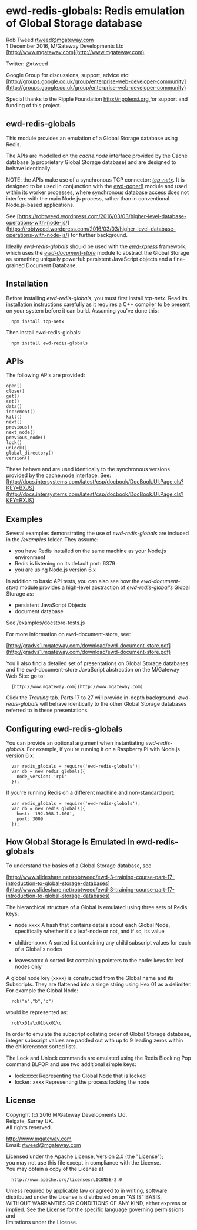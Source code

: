 # ewd-redis-globals: Redis emulation of Global Storage database
 
Rob Tweed <rtweed@mgateway.com>  
1 December 2016, M/Gateway Developments Ltd [http://www.mgateway.com](http://www.mgateway.com)  

Twitter: @rtweed

Google Group for discussions, support, advice etc: [http://groups.google.co.uk/group/enterprise-web-developer-community](http://groups.google.co.uk/group/enterprise-web-developer-community)

Special thanks to the Ripple Foundation [http://rippleosi.org  ](http://rippleosi.org) for
support and funding of this project.


## ewd-redis-globals

This module provides an emulation of a Global Storage database using Redis.

The APIs are modelled on the *cache.node* interface provided by the Cach&eacute; database (a
proprietary Global Storage database) and are designed to behave identically.

NOTE: the APIs make use of a synchronous TCP connector: [*tcp-netx*](https://github.com/chrisemunt/tcp-netx).  It is
designed to be used in conjunction with the [ewd-qoper8](https://github.com/robtweed/ewd-qoper8) module and used within 
its worker processes, where synchronous database access does not interfere with 
the main Node.js process, rather than in conventional Node.js-based applications.

See [https://robtweed.wordpress.com/2016/03/03/higher-level-database-operations-with-node-js/](https://robtweed.wordpress.com/2016/03/03/higher-level-database-operations-with-node-js/) for
further background.

Ideally *ewd-redis-globals* should be used with the [*ewd-xpress*](https://github.com/robtweed/ewd-xpress) framework, 
which uses the [*ewd-document-store*](https://github.com/robtweed/ewd-document-store) module to abstract the 
Global Storage as something
uniquely powerful: persistent JavaScript objects and a fine-grained Document Database.


## Installation

Before installing *ewd-redis-globals*, you must first install *tcp-netx*.  Read its 
[installation instructions](https://github.com/chrisemunt/tcp-netx) carefully as it requires a C++ compiler to
be present on your system before it can build.  Assuming you've done this:

      npm install tcp-netx


Then install ewd-redis-globals:


      npm install ewd-redis-globals

## APIs

The following APIs are provided:

    open()
    close()
    get()
    set()
    data()
    increment()
    kill()
    next()
    previous()
    next_node()
    previous_node()
    lock()
    unlock()
    global_directory()
    version()

These behave and are used identically to the synchronous versions provided by the cache.node interface.  See:
[http://docs.intersystems.com/latest/csp/docbook/DocBook.UI.Page.cls?KEY=BXJS](http://docs.intersystems.com/latest/csp/docbook/DocBook.UI.Page.cls?KEY=BXJS)

## Examples

Several examples demonstrating the use of *ewd-redis-globals* are included in the
*/examples* folder.  They assume:

- you have Redis installed on the same machine as your Node.js environment
- Redis is listening on its default port: 6379
- you are using Node.js version 6.x

In addition to basic API tests, you can also see how the *ewd-document-store*
module provides a high-level abstraction of *ewd-redis-global's* Global Storage 
as:

- persistent JavaScript Objects
- document database

See /examples/docstore-tests.js

For more information on ewd-document-store, see:

[http://gradvs1.mgateway.com/download/ewd-document-store.pdf](http://gradvs1.mgateway.com/download/ewd-document-store.pdf)

You'll also find a detailed set of presentations on Global Storage databases and the 
ewd-document-store JavaScript abstraction on the M/Gateway Web Site: go to:

      [http://www.mgateway.com](http://www.mgateway.com)

Click the *Training* tab.  Parts 17 to 27 will provide in-depth background.  *ewd-redis-globals* will behave
identically to the other Global Storage databases referred to in these presentations.


## Configuring ewd-redis-globals

You can provide an optional argument when instantiating *ewd-redis-globals*.  For example, 
if you're running it on a Raspberry Pi with Node.js version 6.x:

      var redis_globals = require('ewd-redis-globals');
      var db = new redis_globals({
        node_version: 'rpi'
      });

If you're running Redis on a different machine and non-standard port:

      var redis_globals = require('ewd-redis-globals');
      var db = new redis_globals({
        host: '192.168.1.100',
        port: 3009
      });

## How Global Storage is Emulated in ewd-redis-globals

To understand the basics of a Global Storage database, see 

[http://www.slideshare.net/robtweed/ewd-3-training-course-part-17-introduction-to-global-storage-databases](http://www.slideshare.net/robtweed/ewd-3-training-course-part-17-introduction-to-global-storage-databases)

The hierarchical structure of a Global is emulated using three sets of Redis keys:

- node:xxxx  A hash that contains details about each Global Node, specifically whether it's a leaf-node
 or not, and if so, its value

- children:xxxx  A sorted list containing any child subscript values for each of a Global's nodes

- leaves:xxxx  A sorted list containing pointers to the node: keys for leaf nodes only

A global node key (xxxx) is constructed from the Global name and its Subscripts.  They are flattened into
a singe string using Hex 01 as a delimiter.  For example the Global Node:

      rob("a","b","c")

would be represented as:

      rob\x01a\x01b\x01\c

In order to emulate the subscript collating order of Global Storage database, integer subscript values
are padded out with up to 9 leading zeros within the children:xxxx sorted lists.

The Lock and Unlock commands are emulated using the Redis Blocking Pop command BLPOP and use two additional 
simple keys:

- lock:xxxx  Representing the Global Node that is locked
- locker: xxxx  Representing the process locking the node


## License

 Copyright (c) 2016 M/Gateway Developments Ltd,                           
 Reigate, Surrey UK.                                                      
 All rights reserved.                                                     
                                                                           
  http://www.mgateway.com                                                  
  Email: rtweed@mgateway.com                                               
                                                                           
                                                                           
  Licensed under the Apache License, Version 2.0 (the "License");          
  you may not use this file except in compliance with the License.         
  You may obtain a copy of the License at                                  
                                                                           
      http://www.apache.org/licenses/LICENSE-2.0                           
                                                                           
  Unless required by applicable law or agreed to in writing, software      
  distributed under the License is distributed on an "AS IS" BASIS,        
  WITHOUT WARRANTIES OR CONDITIONS OF ANY KIND, either express or implied. 
  See the License for the specific language governing permissions and      
   limitations under the License.      
